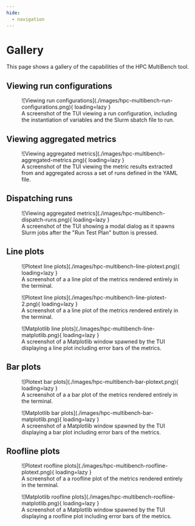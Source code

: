```yaml
---
hide:
  - navigation
---
```


# Gallery

This page shows a gallery of the capabilities of the HPC MultiBench tool.

## Viewing run configurations

<figure markdown="span">
  ![Viewing run configurations](./images/hpc-multibench-run-configurations.png){ loading=lazy }
  <figcaption>A screenshot of the TUI viewing a run configuration, including the instantiation of variables and the Slurm sbatch file to run.</figcaption>
</figure>

## Viewing aggregated metrics

<figure markdown="span">
  ![Viewing aggregated metrics](./images/hpc-multibench-aggregated-metrics.png){ loading=lazy }
  <figcaption>A screenshot of the TUI viewing the metric results extracted from and aggregated across a set of runs defined in the YAML file.</figcaption>
</figure>

## Dispatching runs

<figure markdown="span">
  ![Viewing aggregated metrics](./images/hpc-multibench-dispatch-runs.png){ loading=lazy }
  <figcaption>A screenshot of the TUI showing a modal dialog as it spawns Slurm jobs after  the "Run Test Plan" button is pressed.</figcaption>
</figure>

## Line plots

<figure markdown="span">
  ![Plotext line plots](./images/hpc-multibench-line-plotext.png){ loading=lazy }
  <figcaption>A screenshot of a a line plot of the metrics rendered entirely in the terminal.</figcaption>
</figure>

<figure markdown="span">
  ![Plotext line plots](./images/hpc-multibench-line-plotext-2.png){ loading=lazy }
  <figcaption>A screenshot of a a line plot of the metrics rendered entirely in the terminal.</figcaption>
</figure>

<figure markdown="span">
  ![Matplotlib line plots](./images/hpc-multibench-line-matplotlib.png){ loading=lazy }
  <figcaption>A screenshot of a Matplotlib window spawned by the TUI displaying a line plot including error bars of the metrics.</figcaption>
</figure>

## Bar plots

<figure markdown="span">
  ![Plotext bar plots](./images/hpc-multibench-bar-plotext.png){ loading=lazy }
  <figcaption>A screenshot of a a bar plot of the metrics rendered entirely in the terminal.</figcaption>
</figure>

<figure markdown="span">
  ![Matplotlib bar plots](./images/hpc-multibench-bar-matplotlib.png){ loading=lazy }
  <figcaption>A screenshot of a Matplotlib window spawned by the TUI displaying a bar plot including error bars of the metrics.</figcaption>
</figure>

## Roofline plots

<figure markdown="span">
  ![Plotext roofline plots](./images/hpc-multibench-roofline-plotext.png){ loading=lazy }
  <figcaption>A screenshot of a a roofline plot of the metrics rendered entirely in the terminal.</figcaption>
</figure>

<figure markdown="span">
  ![Matplotlib roofline plots](./images/hpc-multibench-roofline-matplotlib.png){ loading=lazy }
  <figcaption>A screenshot of a Matplotlib window spawned by the TUI displaying a roofline plot including error bars of the metrics.</figcaption>
</figure>
